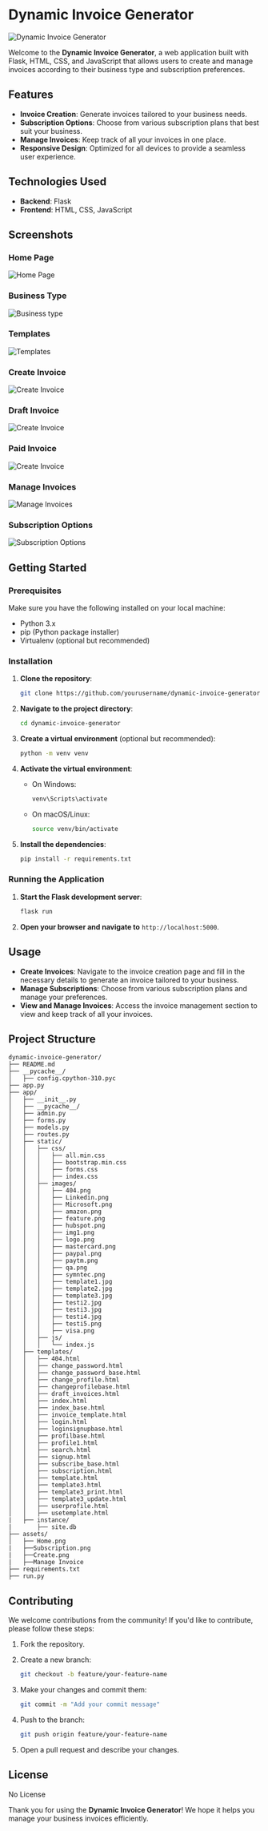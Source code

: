 # Dynamic Invoice Generator

![Dynamic Invoice Generator](app/static/images/logo.png)

Welcome to the **Dynamic Invoice Generator**, a web application built with Flask, HTML, CSS, and JavaScript that allows users to create and manage invoices according to their business type and subscription preferences.

## Features

- **Invoice Creation**: Generate invoices tailored to your business needs.
- **Subscription Options**: Choose from various subscription plans that best suit your business.
- **Manage Invoices**: Keep track of all your invoices in one place.
- **Responsive Design**: Optimized for all devices to provide a seamless user experience.

## Technologies Used

- **Backend**: Flask
- **Frontend**: HTML, CSS, JavaScript

## Screenshots

### Home Page
![Home Page](assets/Home.png)

### Business Type
![Business type](assets/businesstype.png)

### Templates
![Templates](assets/template.png)

### Create Invoice
![Create Invoice](assets/Create.png)

### Draft Invoice
![Create Invoice](assets/draft.png)

### Paid Invoice
![Create Invoice](assets/paid.png)

### Manage Invoices
![Manage Invoices](assets/Manage.png)

### Subscription Options
![Subscription Options](assets/subscri.png)

## Getting Started

### Prerequisites

Make sure you have the following installed on your local machine:

- Python 3.x
- pip (Python package installer)
- Virtualenv (optional but recommended)

### Installation

1. **Clone the repository**:

   ```bash
   git clone https://github.com/yourusername/dynamic-invoice-generator.git
   ```

2. **Navigate to the project directory**:

   ```bash
   cd dynamic-invoice-generator
   ```

3. **Create a virtual environment** (optional but recommended):

   ```bash
   python -m venv venv
   ```

4. **Activate the virtual environment**:

   - On Windows:

     ```bash
     venv\Scripts\activate
     ```

   - On macOS/Linux:

     ```bash
     source venv/bin/activate
     ```

5. **Install the dependencies**:

   ```bash
   pip install -r requirements.txt
   ```

### Running the Application

1. **Start the Flask development server**:

   ```bash
   flask run
   ```

2. **Open your browser and navigate to** `http://localhost:5000`.

## Usage

- **Create Invoices**: Navigate to the invoice creation page and fill in the necessary details to generate an invoice tailored to your business.
- **Manage Subscriptions**: Choose from various subscription plans and manage your preferences.
- **View and Manage Invoices**: Access the invoice management section to view and keep track of all your invoices.

## Project Structure

```
dynamic-invoice-generator/
├── README.md
├── __pycache__/
│   ├── config.cpython-310.pyc
├── app.py
├── app/
│   ├── __init__.py
│   ├── __pycache__/
│   ├── admin.py
│   ├── forms.py
│   ├── models.py
│   ├── routes.py
│   ├── static/
│   │   ├── css/
│   │   │   ├── all.min.css
│   │   │   ├── bootstrap.min.css
│   │   │   ├── forms.css
│   │   │   ├── index.css
│   │   ├── images/
│   │   │   ├── 404.png
│   │   │   ├── Linkedin.png
│   │   │   ├── Microsoft.png
│   │   │   ├── amazon.png
│   │   │   ├── feature.png
│   │   │   ├── hubspot.png
│   │   │   ├── img1.png
│   │   │   ├── logo.png
│   │   │   ├── mastercard.png
│   │   │   ├── paypal.png
│   │   │   ├── paytm.png
│   │   │   ├── qa.png
│   │   │   ├── symntec.png
│   │   │   ├── template1.jpg
│   │   │   ├── template2.jpg
│   │   │   ├── template3.jpg
│   │   │   ├── testi2.jpg
│   │   │   ├── testi3.jpg
│   │   │   ├── testi4.jpg
│   │   │   ├── testi5.png
│   │   │   ├── visa.png
│   │   ├── js/
│   │   │   └── index.js
│   ├── templates/
│   │   ├── 404.html
│   │   ├── change_password.html
│   │   ├── change_password_base.html
│   │   ├── change_profile.html
│   │   ├── changeprofilebase.html
│   │   ├── draft_invoices.html
│   │   ├── index.html
│   │   ├── index_base.html
│   │   ├── invoice_template.html
│   │   ├── login.html
│   │   ├── loginsignupbase.html
│   │   ├── profilbase.html
│   │   ├── profile1.html
│   │   ├── search.html
│   │   ├── signup.html
│   │   ├── subscribe_base.html
│   │   ├── subscription.html
│   │   ├── template.html
│   │   ├── template3.html
│   │   ├── template3_print.html
│   │   ├── template3_update.html
│   │   ├── userprofile.html
│   │   ├── usetemplate.html
|   ├── instance/
|       ├── site.db
├── assets/
│   ├── Home.png
|   ├──Subscription.png
|   ├──Create.png
|   ├──Manage Invoice
├── requirements.txt
├── run.py

```

## Contributing

We welcome contributions from the community! If you'd like to contribute, please follow these steps:

1. Fork the repository.
2. Create a new branch:

   ```bash
   git checkout -b feature/your-feature-name
   ```

3. Make your changes and commit them:

   ```bash
   git commit -m "Add your commit message"
   ```

4. Push to the branch:

   ```bash
   git push origin feature/your-feature-name
   ```

5. Open a pull request and describe your changes.

## License

No License

Thank you for using the **Dynamic Invoice Generator**! We hope it helps you manage your business invoices efficiently.
